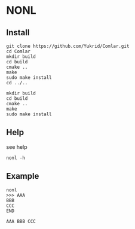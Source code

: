# NONL
## Install
```
git clone https://github.com/Yukrid/Comlar.git
cd Comlar
mkdir build
cd build
cmake ..
make
sudo make install
cd ../..

mkdir build
cd build
cmake ..
make
sudo make install
```

## Help
see help
```
nonl -h
```

## Example
```
nonl 
>>> AAA
BBB
CCC
END

AAA BBB CCC 
```

